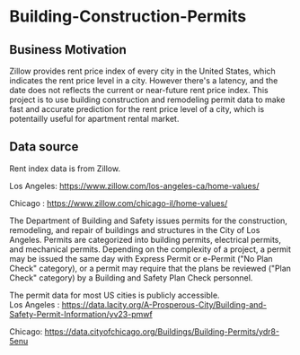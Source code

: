 # Building-Construction-Permits

## Business Motivation
Zillow provides rent price index of every city in the United States, which indicates the rent price level in a city. However there's a latency, and the date does not reflects the current or near-future rent price index. This project is to use building construction and remodeling permit data to make fast and accurate prediction for the rent price level of a city, which is potentailly useful for apartment rental market.

## Data source
Rent index data is from Zillow.

Los Angeles: https://www.zillow.com/los-angeles-ca/home-values/

Chicago : https://www.zillow.com/chicago-il/home-values/

The Department of Building and Safety issues permits for the construction, remodeling, and repair of buildings and structures in the City of Los Angeles. Permits are categorized into building permits, electrical permits, and mechanical permits. Depending on the complexity of a project, a permit may be issued the same day with Express Permit or e-Permit ("No Plan Check" category), or a permit may require that the plans be reviewed ("Plan Check" category) by a Building and Safety Plan Check personnel.

The permit data for most US cities is publicly accessible.  
Los Angeles :  https://data.lacity.org/A-Prosperous-City/Building-and-Safety-Permit-Information/yv23-pmwf

Chicago: https://data.cityofchicago.org/Buildings/Building-Permits/ydr8-5enu

